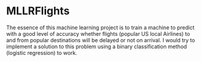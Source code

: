 # MLLRFlights
The essence of this machine learning project is to train a machine to predict with a good level of accuracy whether flights (popular US local Airlines) to and from popular destinations will be delayed or not on arrival. I would try to implement a solution to this problem using a binary classification method (logistic regression) to work.
